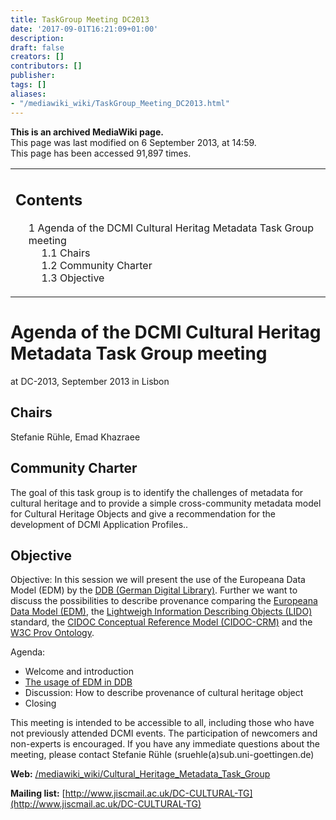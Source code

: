 ```yaml
---
title: TaskGroup Meeting DC2013
date: '2017-09-01T16:21:09+01:00'
description: 
draft: false
creators: []
contributors: []
publisher: 
tags: []
aliases:
- "/mediawiki_wiki/TaskGroup_Meeting_DC2013.html"
---
```


 **This is an archived MediaWiki page.**  
This page was last modified on 6 September 2013, at 14:59.  
This page has been accessed 91,897 times.

<table id="toc" class="toc">
  <tr>
    <td>
      <div id="toctitle">
        <h2>Contents</h2>
      </div>
      <ul>
        <li class="toclevel-1 tocsection-1">
          <a href="#Agenda_of_the_DCMI_Cultural_Heritag_Metadata_Task_Group_meeting"><span class="tocnumber">1</span> <span class="toctext">Agenda of the DCMI Cultural Heritag Metadata Task Group meeting</span></a>
          <ul>
            <li class="toclevel-2 tocsection-2"><a href="#Chairs"><span class="tocnumber">1.1</span> <span class="toctext">Chairs</span></a></li>
            <li class="toclevel-2 tocsection-3"><a href="#Community_Charter"><span class="tocnumber">1.2</span> <span class="toctext">Community Charter</span></a></li>
            <li class="toclevel-2 tocsection-4"><a href="#Objective"><span class="tocnumber">1.3</span> <span class="toctext">Objective</span></a></li>
          </ul>
        </li>
      </ul>
    </td>
  </tr>
</table>

# Agenda of the DCMI Cultural Heritag Metadata Task Group meeting

at DC-2013, September 2013 in Lisbon

## Chairs

Stefanie Rühle, Emad Khazraee

## Community Charter

The goal of this task group is to identify the challenges of metadata for cultural heritage and to provide a simple cross-community metadata model for Cultural Heritage Objects and give a recommendation for the development of DCMI Application Profiles..

## Objective

Objective: In this session we will present the use of the Europeana Data Model (EDM) by the [DDB (German Digital Library)](http://www.deutsche-digitale-bibliothek.de/). Further we want to discuss the possibilities to describe provenance comparing the [Europeana Data Model (EDM)](http://pro.europeana.eu/edm-documentation), the [Lightweigh Information Describing Objects (LIDO)](http://network.icom.museum/cidoc/working-groups/data-harvesting-and-interchange/what-is-lido/) standard, the [CIDOC Conceptual Reference Model (CIDOC-CRM)](http://www.cidoc-crm.org/) and the [W3C Prov Ontology](http://www.w3.org/TR/prov-o/).

Agenda:

- Welcome and introduction
- [The usage of EDM in DDB](/mediawiki_wiki/files/DC_DDB-EDM-Vortrag_FSch_SR_20130903_neu.pdf)
- Discussion: How to describe provenance of cultural heritage object
- Closing

This meeting is intended to be accessible to all, including those who have not previously attended DCMI events. The participation of newcomers and non-experts is encouraged. If you have any immediate questions about the meeting, please contact Stefanie Rühle (sruehle(a)sub.uni-goettingen.de)

**Web:** [/mediawiki_wiki/Cultural\_Heritage\_Metadata\_Task\_Group](/mediawiki_wiki/Cultural_Heritage_Metadata_Task_Group)

**Mailing list:** [http://www.jiscmail.ac.uk/DC-CULTURAL-TG](http://www.jiscmail.ac.uk/DC-CULTURAL-TG)

